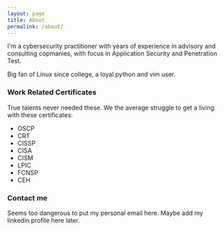 ```yaml
---
layout: page
title: About
permalink: /about/
---
```


I'm a cybersecurity practitioner with years of experience in advisory and consulting copmanies, with focus in Application Security and Penetration Test. 

Big fan of Linux since college, a loyal python and vim user.

### Work Related Certificates

True talents never needed these. We the average struggle to get a living with these certificates:

 - OSCP  
 - CRT   
 - CISSP 
 - CISA
 - CISM
 - LPIC
 - FCNSP
 - CEH
 

### Contact me

Seems too dangerous to put my personal email here. Maybe add my linkedin profile here later.
